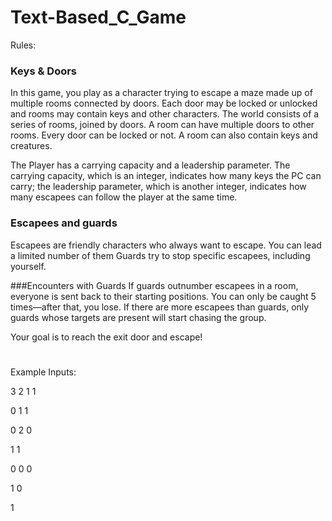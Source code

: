 # Text-Based_C_Game

Rules:

### Keys & Doors
In this game, you play as a character trying to escape a maze made up of multiple rooms connected by doors. Each door may be locked or unlocked and rooms may contain keys and other characters.
The world consists of a series of rooms, joined by doors. A room can have multiple doors to other rooms. Every door can be locked or not. A room can also contain keys and creatures.

The Player has a carrying capacity and a leadership parameter. The carrying capacity, which is an integer, indicates how many keys the PC can carry; the leadership parameter, which is another integer, indicates how many escapees can follow the player at the same time.

### Escapees and guards
Escapees are friendly characters who always want to escape. You can lead a limited number of them
Guards try to stop specific escapees, including yourself.

###Encounters with Guards
If guards outnumber escapees in a room, everyone is sent back to their starting positions. You can only be caught 5 times—after that, you lose.
If there are more escapees than guards, only guards whose targets are present will start chasing the group.

Your goal is to reach the exit door and escape!

#
Example Inputs:

3 2 1 1

0 1 1

0 2 0

1 1

0 0 0

1 0

1
